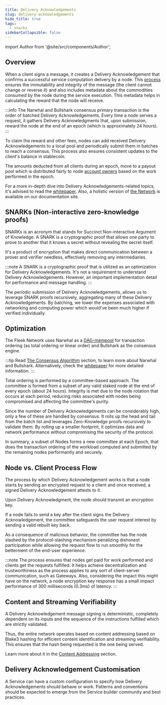 ```yaml
---
title: Delivery Acknowledgements
slug: delivery-acknowledgements
hide_title: true
tags:
  - snarks
sidebarCollapsible: false
---
```


import Author from '@site/src/components/Author';

## Overview

When a client signs a message, it creates a Delivery Acknowledgement that confirms a successful service computation delivery by a node. This [process](#node-vs-client-process-flow) ensures the immutability and integrity of the message (the client cannot change or reverse it) and also includes metadata about the commodities consumed by the node during the service execution. This metadata helps in calculating the reward that the node will receive.

:::info
The Narwhal and Bullshark consensus primary transaction is the order of batched Delivery Acknowledgements. Every time a node serves a request, it gathers Delivery Acknowledgments that, upon submission, reward the node at the end of an epoch (which is approximately 24 hours).
:::

To claim the reward and other fees, nodes can add received Delivery Acknowledgements to a local pool and periodically submit them in batches to reach a consensus. This process also ensures consistent updates to the client's balance in stablecoin.

The amounts deducted from all clients during an epoch, move to a payout pool which is distributed fairly to node [account owners](network.md#identity-on-the-fleek-network) based on the work performed in the epoch.

For a more in-depth dive into Delivery Acknowledgements-related topics, it's advised to read the [whitepaper](/docs/whitepaper). Also, a holistic version of [the Network](/docs/learn/the-network) is available on our documentation site.

## SNARKs (Non-interactive zero-knowledge proofs)

SNARKs is an acronym that stands for Succinct Non-interactive Argument of Knowledge. A SNARK is a cryptographic proof that allows one party to prove to another that it knows a secret without revealing the secret itself. 

It's a product of encryption that makes direct communication between a prover and verifier needless, effectively removing any intermediaries.

:::note
A SNARK is a cryptographic proof that is utilized as an optimization for Delivery Acknowledgements. It's not a requirement to understand Delivery Acknowledgements. However, an important implementation detail for performance and message handling.
:::

The periodic submission of Delivery Acknowledgements, allows us to leverage SNARK proofs recursively, aggregating many of these Delivery Acknowledgements. By batching, we lower the expenses associated with networking and computing power which would've been much higher if verified individually.

## Optimization

The Fleek Network uses Narwhal as a [DAG-mempool](https://arxiv.org/pdf/2105.11827.pdf) for transaction ordering (as total ordering or linear order) and Bullshark as the consensus engine.

:::tip
Read [The Consensus Algorithm](/docs/learn/the-network#the-consensus-algorithm) section, to learn more about Narwhal and Bullshark. Alternatively, check the [whitepaper](/docs/whitepaper) for more detailed information.
:::

Total ordering is performed by a committee-based approach. The committee is formed from a subset of any valid staked node at the end of every epoch (about 24 hours). Integrity is met due to the node rotation that occurs at each period, reducing risks associated with nodes being compromised and affecting the committee's purity.

Since the number of Delivery Acknowledgements can be considerably high, only a few of these are handled by consensus. It rolls up the head and tail from the batch list and leverages Zero-Knowledge proofs recursively to validate them. By rolling up a smaller footprint, it optimizes data and network performance without compromising the security of the protocol.

In summary, a subset of Nodes forms a new committee at each Epoch, that does the transaction ordering of the workload computed and submitted by the remaining nodes performantly and securely.

## Node vs. Client Process Flow

The process by which Delivery Acknowledgement works is that a node starts by sending an encrypted request to a client and once received, a signed Delivery Acknowledgement attests to it.

Upon Delivery Acknowledgment, the node should transmit an encryption key.

If a node fails to send a key after the client signs the Delivery Acknowledgement, the committee safeguards the user request interest by sending a valid rebuilt key back.

As a consequence of malicious behavior, the committee has the node slashed by the protocol-slashing mechanism penalizing dishonest participation while allowing the request flow to run smoothly for the betterment of the end-user experience.

:::note
The process ensures that nodes get paid for work performed and clients get the requests fulfilled. It helps achieve decentralization and trustworthiness as the process applies to any sort of client-server communication, such as Gateways. Also, considering the impact this might have on the network, a node encryption key response has a small impact performance of 300 milliseconds (0.3ms) of latency.
:::

## Content and Streaming Verifiability

A Delivery Acknowledgement message signing is deterministic, completely dependent on its inputs and the sequence of the instructions fulfilled which are strictly validated.

Thus, the entire network operates based on content addressing based on Blake3 hashing for efficient content identification and streaming verifiability. This ensures that the hash being requested is the one being served.

Learn more about it in the [Content Addressing](/docs/learn/the-network#content-addressing) section.

## Delivery Acknowledgement Customisation

A Service can have a custom configuration to specify how Delivery Acknowledgements should behave or work. Patterns and conventions should be expected to emerge from the Service builder community and best practices.

<Author
    name="Helder Oliveira"
    image="https://github.com/heldrida.png"
    title="Software Developer + DX"
    url="https://github.com/heldrida"
/>
